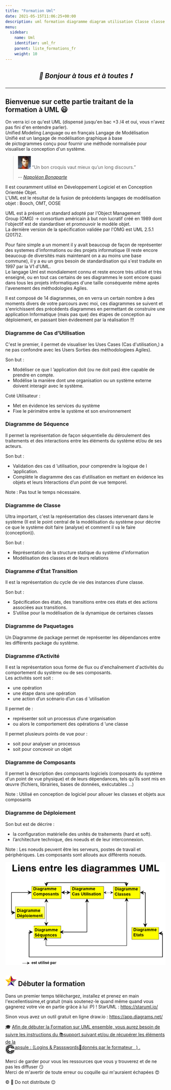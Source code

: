 ```yaml
---
title: "Formation Uml"
date: 2021-05-15T11:06:25+00:00
description: uml formation diagramme diagram utilisation Classe classe sequence séquence
menu:
  sidebar:
    name: Uml
    identifier: uml_fr
    parent: liste_formations_fr
    weight: 10
---
```

*<center>:loudspeaker: Bonjour à tous et à toutes :heavy_exclamation_mark:</center>*
-
---

## Bienvenue sur cette partie traitant de la formation à UML :smiley:
On verra ici ce qu'est UML (dispensé jusqu'en bac +3 /4 et oui, vous n'avez pas fini d'en entendre parler).  
*U*nified *M*odeling *L*anguage ou en français Langage de Modélisation Unifié est un langage de  modélisation graphique à base de pictogrammes conçu pour fournir une méthode normalisée pour visualiser la conception d'un système.

> ![napoleon citation](bonaparte.jpg) “Un bon croquis vaut mieux qu’un long discours.”
>
> -- <cite>[Napoléon Bonaparte](http://evene.lefigaro.fr/citation/bon-croquis-vaut-mieux-long-discours-37319.php)</cite>

Il est couramment utilisé en Développement Logiciel et en Conception Orientée Objet.  
L'UML est le résultat de la fusion de précédents langages de modélisation objet : Booch, OMT, OOSE 

UML est à présent un standard adopté par l'Object Management Group (OMG) -> consortium américain à but non lucratif créé en 1989 dont l'objectif est de standardiser et promouvoir le modèle objet.   
La dernière version de la spécification validée par l'OMG est UML 2.5.1 (2017)2.

Pour faire simple a un moment il y avait beaucoup de façon de représenter des systemes d'informations ou des projets informatique (Il reste encore beaucoup de diversités mais maintenant on a au moins une base commune), il y a eu un gros besoin de standardisation qui s'est traduite en 1997 par la V1 d'UML.  
Le langage Uml est mondialement connu et reste encore très utilisé et très enseigné, ou en tout cas certains de ses diagrammes le sont encore quasi dans tous les projets informatiques d'une taille conséquente même après l'avenement des méthodologies Agiles.  

Il est composé de 14 diagrammes, on en verra un certain nombre à des moments divers de votre parcours avec moi, ces diagrammes se suivent et s'enrichissent des précédents diagrammes en permettant de construire une application Informatique (mais pas que) des étapes de conception au déploiement, en passant bien évideement par la réalisation !!!

### Diagramme de Cas d’Utilisation
C'est le premier, il permet de visualiser les Uses Cases (Cas d'utilisation,) a ne pas confondre avec les Users Sorties des méthodologiees Agiles).  

Son but : 
- Modéliser ce que l ’application doit (ou ne doit pas) être capable de prendre en compte.
- Modélise la manière dont une organisation ou un système externe doivent interagir avec le système.  

Coté Utilisateur : 
- Met en évidence les services du système
- Fixe le périmètre entre le système et son environnement
### Diagramme de Séquence
Il  permet la représentation de façon séquentielle du déroulement des traitements et des interactions entre les éléments du système et/ou de ses acteurs.

Son but : 
- Validation des cas d ’utilisation, pour comprendre la logique de l ’application.
- Complète le diagramme des cas d’utilisation en mettant en évidence les objets et leurs  Interactions d’un point de vue temporel.  

Note : Pas tout le temps nécessaire.

### Diagramme de Classe 
Ultra important, c'est la représentation des classes intervenant dans le système (Il est le point central de la modélisation du système pour décrire ce que le système doit faire (analyse) et comment il va le faire (conception)).  

Son but : 
- Représentation de la structure statique du système d’information 
- Modélisation des classes et de leurs relations 

### Diagramme d’État Transition
Il est la représentation du cycle de vie des instances d’une classe.  

Son but : 
- Spécification des états, des transitions entre ces états et des actions associées aux transitions.
- S’utilise pour la modélisation de la dynamique de certaines classes
   
### Diagramme de Paquetages 
Un Diagramme de package permet de représenter les dépendances entre les différents package du système.  
### Diagramme d’Activité     
Il est la représentation sous forme de flux ou d'enchaînement d'activités du comportement du système ou de ses composants.  
Les activités sont soit : 
- une opération
- une étape dans une opération
- une action d’un scénario d’un cas d ’utilisation  

Il permet de :
- représenter soit un processus d’une organisation
- ou alors le comportement des opérations d ’une classe

Il permet plusieurs points de vue pour :
- soit pour analyser un processus
- soit pour concevoir un objet

### Diagramme de Composants
Il permet la description des composants logiciels (composants du système d'un point de vue physique) et de leurs dépendances, tels qu'ils sont mis en œuvre (fichiers, librairies, bases de données, exécutables …)

Note : Utilisé en conception de logiciel pour allouer les classes et objets aux composants
### Diagramme de Déploiement

Son but est de décrire : 
- la configuration matérielle des unités de traitements (hard et soft).
- l’architecture technique, des noeuds et de leur interconnexion.

Note : Les noeuds peuvent être les serveurs, postes de travail et périphériques. Les composants sont alloués aux différents noeuds.
<div style="text-align:center"><img src="liensdiagramme.png" alt="[image des liens diagrammes uml]" title="liens entre les différents diagrammes UML"/></div>


## ![220px-Staruml_logo.png](220px-Staruml_logo.png) Débuter la formation

Dans un premier temps téléchargez, installez et prenez en main l'excellentissime,et gratuit (mais soutenez-le quand même quand vous gagnerez votre vie en partie grâce à lui :P) ! StarUML : https://staruml.io/  

Sinon vous avez un outil gratuit en ligne draw.io : https://app.diagrams.net/  

<div class="d-sm-block  alert alert-success  text-left" role="alert">

:mortar_board: [Afin de débuter la Formation sur UML ensemble, vous aurez besoin de suivre les instructions du :books:support suivant et/ou de récupérer les éléments de la <span style='display:FLEX;margin:0'> <img style="vertical-align: bottom;" src="/images/icones/w30/capsule_30.png" alt="C">apsule : (Logins & Passswords :closed_lock_with_key: donnés par le formateur &nbsp; <i class="fas fa-chalkboard-teacher"></i> &nbsp;)&nbsp; <i class="fas fa-external-link-alt"></i>.</span>](http://franpan.free.fr/formation/_Uml777 "lien vers le site contenant les fichiers de la formation")

</div>

Merci de garder pour vous les ressources que vous y trouverez et de ne pas les diffuser :smirk:  
Merci de m'avertir de toute erreur ou coquille qui m'auraient échapées :heart_eyes:

:copyright: :no_entry_sign: Do not distribute    :relieved:
